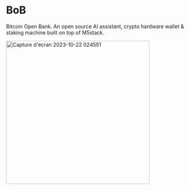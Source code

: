 # BoB

Bitcoin Open Bank. 
An open source AI assistant, crypto hardware wallet & staking machine built on top of M5stack.


<img width="392" alt="Capture d'écran 2023-10-22 024551" src="https://github.com/DavidDerhy/M5StackBot/assets/15603952/1117541e-a602-467d-b756-c4a8f8b00dd8">

